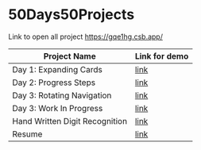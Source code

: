 # 50Days50Projects

Link to open all project https://gqe1hg.csb.app/

| Project Name                   | Link for demo                                                                                                   |
| ------------------------------ | --------------------------------------------------------------------------------------------------------------- |
| Day 1: Expanding Cards         | [link](./Day1%20Expanding%20Cards/index.html)                                                                   |
| Day 2: Progress Steps          | [link](./Day2%20Progress%20Steps/index.html)                                                                    |
| Day 3: Rotating Navigation     | [link](./Day3%20Rotating%20Navigation/index.html)                                                               |
| Day 3: Work In Progress        | [link](./pageNotFound.html)                                                                                     |
| Hand Written Digit Recognition | [link](https://publuu.com/flip-book/80543/226315/page/4)                                                        |
| Resume                         | [link](./doc/Ramchandra_Thapa_Resume.pdf#toolbar=0&navpanes=0&scrollbar=0&view=Fit&pagemode=none&zoom=page-fit) |
